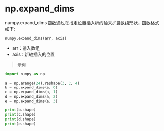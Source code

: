 
&emsp;

# np.expand_dims
numpy.expand_dims 函数通过在指定位置插入新的轴来扩展数组形状，函数格式如下:
```python
numpy.expand_dims(arr, axis)
```
- arr：输入数组
- axis：新轴插入的位置

>示例
```python
import numpy as np
 
a = np.arange(24).reshape(3, 2, 4)
b = np.expand_dims(a, 0)
c = np.expand_dims(a, 1)
d = np.expand_dims(a, 2)
e = np.expand_dims(a, 3)

print(b.shape)
print(c.shape)
print(d.shape)
print(e.shape)
```

